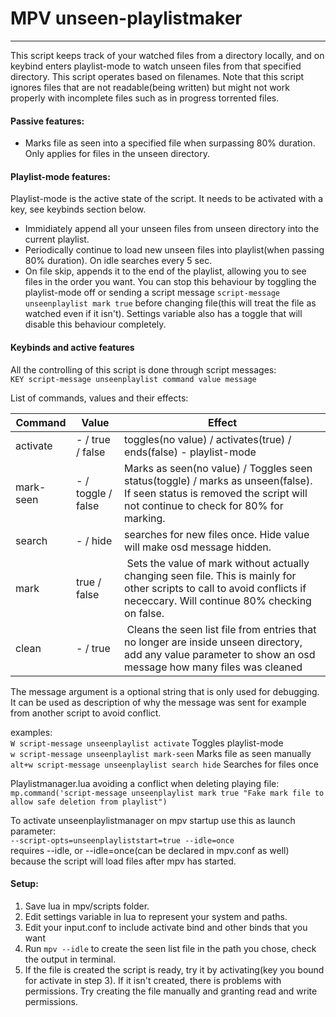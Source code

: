 
# MPV unseen-playlistmaker
-----------
This script keeps track of your watched files from a directory locally, and on keybind enters playlist-mode to watch unseen files from that specified directory. This script operates based on filenames. Note that this script ignores files that are not readable(being written) but might not work properly with incomplete files such as in progress torrented files.
  
#### Passive features:
* Marks file as seen into a specified file when surpassing 80% duration. Only applies for files in the unseen directory.  
  
#### Playlist-mode features:
Playlist-mode is the active state of the script. It needs to be activated with a key, see keybinds section below.  
* Immidiately append all your unseen files from unseen directory into the current playlist.  
* Periodically continue to load new unseen files into playlist(when passing 80% duration). On idle searches every 5 sec.  
* On file skip, appends it to the end of the playlist, allowing you to see files in the order you want. You can stop this behaviour by toggling the playlist-mode off or sending a script message `script-message unseenplaylist mark true` before changing file(this will treat the file as watched even if it isn't). Settings variable also has a toggle that will disable this behaviour completely.  
  
#### Keybinds and active features
All the controlling of this script is done through script messages:  
`KEY script-message unseenplaylist command value message`  
  
List of commands, values and their effects:  
  
Command | Value | Effect
--- | --- | ---
activate | - / true / false | toggles(no value) / activates(true) / ends(false) - playlist-mode
mark-seen | - / toggle / false | Marks as seen(no value) / Toggles seen status(toggle) / marks as unseen(false). If seen status is removed the script will not continue to check for 80% for marking.
search |  - / hide | searches for new files once. Hide value will make osd message hidden.
mark | true / false | Sets the value of mark without actually changing seen file. This is mainly for other scripts to call to avoid conflicts if nececcary. Will continue 80% checking on false.
clean | - / true | Cleans the seen list file from entries that no longer are inside unseen directory, add any value parameter to show an osd message how many files was cleaned
  
The message argument is a optional string that is only used for debugging. It can be used as description of why the message was sent for example from another script to avoid conflict.  
  
examples:  
`W script-message unseenplaylist activate` Toggles playlist-mode  
`w script-message unseenplaylist mark-seen`  Marks file as seen manually  
`alt+w script-message unseenplaylist search hide` Searches for files once  
  
Playlistmanager.lua avoiding a conflict when deleting playing file:  
`mp.command('script-message unseenplaylist mark true "Fake mark file to allow safe deletion from playlist")`  
  
To activate unseenplaylistmanager on mpv startup use this as launch parameter:  
`--script-opts=unseenplayliststart=true --idle=once`  
requires --idle, or --idle=once(can be declared in mpv.conf as well) because the script will load files after mpv has started.
  
  
#### Setup:
1. Save lua in mpv/scripts folder.
2. Edit settings variable in lua to represent your system and paths.
3. Edit your input.conf to include activate bind and other binds that you want
4. Run `mpv --idle` to create the seen list file in the path you chose, check the output in terminal. 
5. If the file is created the script is ready, try it by activating(key you bound for activate in step 3). If it isn't created, there is problems with permissions. Try creating the file manually and granting read and write permissions.

